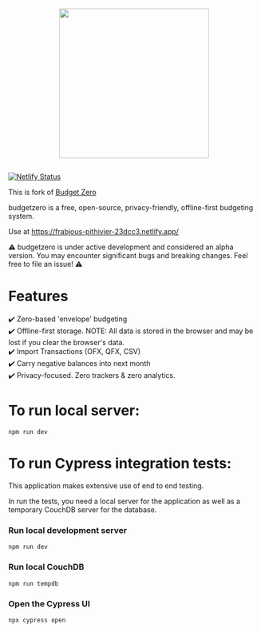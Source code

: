 # <a href="https://app.budgetzero.io"><p align="center"><img src="public/logo.png" width="300"></p>

[![Netlify Status](https://api.netlify.com/api/v1/badges/46f53248-fffd-4af5-ac02-84c3b16049de/deploy-status)](https://app.netlify.com/sites/frabjous-pithivier-23dcc3/deploys)

This is fork of [Budget Zero](https://github.com/budgetzero/budgetzero)

budgetzero is a free, open-source, privacy-friendly, offline-first budgeting system.

Use at https://frabjous-pithivier-23dcc3.netlify.app/

:warning: budgetzero is under active development and considered an alpha version. You may encounter significant bugs and breaking changes. Feel free to file an issue! :warning:

# Features

:heavy_check_mark: Zero-based 'envelope' budgeting  
:heavy_check_mark: Offline-first storage. NOTE: All data is stored in the browser and may be lost if you clear the browser's data.  
:heavy_check_mark: Import Transactions (OFX, QFX, CSV)  
:heavy_check_mark: Carry negative balances into next month  
:heavy_check_mark: Privacy-focused. Zero trackers & zero analytics.

# To run local server:

```
npm run dev
```

# To run Cypress integration tests:

This application makes extensive use of end to end testing.

In run the tests, you need a local server for the application as well as a temporary CouchDB server for the database.

### Run local development server

```
npm run dev
```

### Run local CouchDB

```
npm run tempdb
```

### Open the Cypress UI

```
npx cypress open
```
